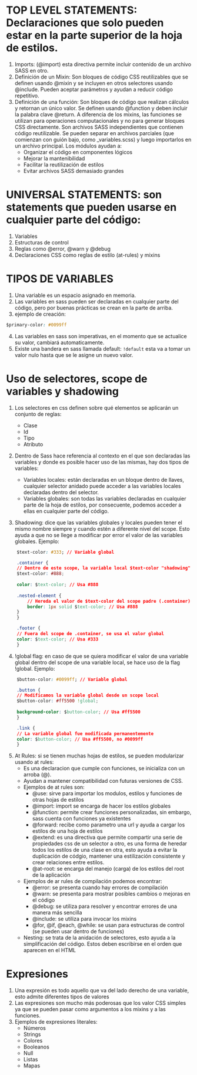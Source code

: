# TOP LEVEL STATEMENTS: Declaraciones que solo pueden estar en la parte superior de la hoja de estilos.
1. Imports: (@import) esta directiva permite incluir contenido de un archivo SASS en otro.
2. Definición de un Mixin: Son bloques de código CSS reutilizables que se definen usando @mixin y se incluyen en otros selectores usando @include. Pueden aceptar parámetros y ayudan a reducir código repetitivo.
3. Definición de una función: Son bloques de código que realizan cálculos y retornan un único valor. Se definen usando @function y deben incluir la palabra clave @return. A diferencia de los mixins, las funciones se utilizan para operaciones computacionales y no para generar bloques CSS directamente.
 Son archivos SASS independientes que contienen código reutilizable. Se pueden separar en archivos parciales (que comienzan con guión bajo, como _variables.scss) y luego importarlos en un archivo principal. Los módulos ayudan a:
    - Organizar el código en componentes lógicos
    - Mejorar la mantenibilidad
    - Facilitar la reutilización de estilos
    - Evitar archivos SASS demasiado grandes

# UNIVERSAL STATEMENTS: son statements que pueden usarse en cualquier parte del código:
1. Variables
2. Estructuras de control
3. Reglas como @error, @warn y @debug
4. Declaraciones CSS como reglas de estilo (at-rules) y mixins

# TIPOS DE VARIABLES
1. Una variable es un espacio asignado en memoria.
2. Las variables en sass pueden ser declaradas en cualquier parte del código, pero por buenas prácticas se crean en la parte de arriba.
3. ejemplo de creación: 
~~~css
$primary-color: #0099ff
~~~
4. Las variables en sass son imperativas, en el momento que se actualice su valor, cambiará automaticamente.
5. Existe una bandera en sass llamada default: `!default` esta va a tomar un valor nulo hasta que se le asigne un nuevo valor.

# Uso de selectores, scope de variables y shadowing
1. Los selectores en css definen sobre qué elementos se aplicarán un conjunto de reglas:
    - Clase
    - Id
    - Tipo
    - Atributo

2. Dentro de Sass hace referencia al contexto en el que son declaradas las variables y donde es posible hacer uso de las mismas, hay dos tipos de variables:
    - Variables locales: están declaradas en un bloque dentro de llaves, cualquier selector anidado puede acceder a las variables locales declaradas dentro del selector.
    - Variables globales: son todas las variables declaradas en cualquier parte de la hoja de estilos, por consecuente, podemos acceder a ellas en cualquier parte del código.

3. Shadowing: dice que las variables globales y locales pueden tener el mismo nombre siempre y cuando estén a diferente nivel del scope. Esto ayuda a que no se llege a modificar por error el valor de las variables globales. Ejemplo:
~~~css
    $text-color: #333; // Variable global

    .container {
    // Dentro de este scope, la variable local $text-color "shadowing" a la global
    $text-color: #888; 
    
    color: $text-color; // Usa #888
    
    .nested-element {
        // Hereda el valor de $text-color del scope padre (.container)
        border: 1px solid $text-color; // Usa #888
    }
    }

    .footer {
    // Fuera del scope de .container, se usa el valor global
    color: $text-color; // Usa #333
    }
~~~

4. !global flag: en caso de que se quiera modificar el valor de una variable global dentro del scope de una variable local, se hace uso de la flag !global. Ejemplo:
~~~css
    $button-color: #0099ff; // Variable global

    .button {
    // Modificamos la variable global desde un scope local
    $button-color: #ff5500 !global;
    
    background-color: $button-color; // Usa #ff5500
    }

    .link {
    // La variable global fue modificada permanentemente
    color: $button-color; // Usa #ff5500, no #0099ff
    }
~~~

5. At Rules: si se tienen muchas hojas de estilos, se pueden modularizar usando at rules:
    - Es una declaracion que cumple con funciones, se inicializa con un arroba (@).
    - Ayudan a mantener compatibilidad con futuras versiones de CSS.
    - Ejemplos de at rules son:
        - @use: sirve para importar los modulos, estilos y funciones de otras hojas de estilos
        - @import: import se encarga de hacer los estilos globales
        - @function: permite crear funciones personalizadas, sin embargo, sass cuenta con funciones ya existentes
        - @forward: recibe como parametro una url y ayuda a cargar los estilos de una hoja de estilos
        - @extend: es una directiva que permite compartir una serie de propiedades css de un selector a otro, es una forma de heredar todos los estilos de una clase en otra, esto ayuda a evitar la duplicación de códgio, mantener una estilización consistente y crear relaciones entre estilos.
        - @at-root: se encarga del manejo (carga) de los estilos del root de la aplicación
    - Ejemplos de ar rules de compilación podemos encontrar:
        - @error: se presenta cuando hay errores de compilación
        - @warn: se presenta para mostrar posibles cambios o mejoras en el código
        - @debug: se utiliza para resolver y encontrar errores de una manera más sencilla
        - @include: se utiliza para invocar los mixins
        - @for, @if, @each, @while: se usan para estructuras de control (se pueden usar dentro de funciones)
    - Nesting: se trata de la anidación de selectores, esto ayuda a la simplificación del código. Estos deben escribirse en el orden que aparecen en el HTML

# Expresiones
1. Una expresión es todo aquello que va del lado derecho de una variable, esto admite diferentes tipos de valores
2. Las expresiones son mucho más poderosas que los valor CSS simples ya que se pueden pasar como argumentos a los mixins y a las funciones.
3. Ejemplos de expresiones literales:
    - Números
    - Strings
    - Colores
    - Booleanos
    - Null
    - Listas
    - Mapas
